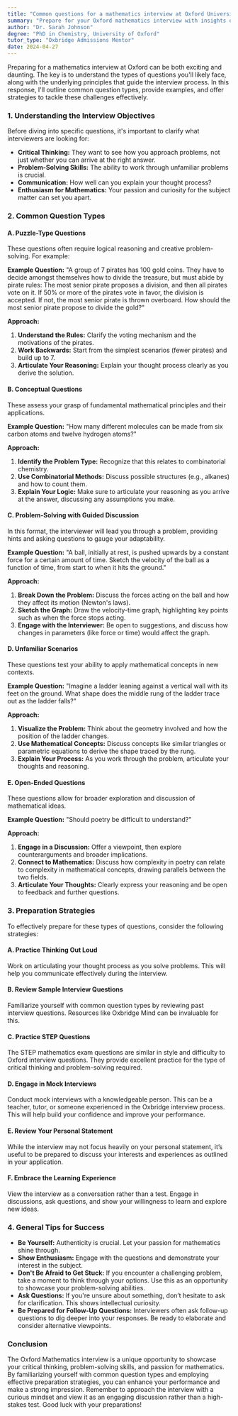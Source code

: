 ```yaml
---
title: "Common questions for a mathematics interview at Oxford University"
summary: "Prepare for your Oxford mathematics interview with insights on common questions, critical thinking, and effective problem-solving strategies."
author: "Dr. Sarah Johnson"
degree: "PhD in Chemistry, University of Oxford"
tutor_type: "Oxbridge Admissions Mentor"
date: 2024-04-27
---
```


Preparing for a mathematics interview at Oxford can be both exciting and daunting. The key is to understand the types of questions you'll likely face, along with the underlying principles that guide the interview process. In this response, I'll outline common question types, provide examples, and offer strategies to tackle these challenges effectively. 

### 1. Understanding the Interview Objectives

Before diving into specific questions, it's important to clarify what interviewers are looking for:

- **Critical Thinking:** They want to see how you approach problems, not just whether you can arrive at the right answer.
- **Problem-Solving Skills:** The ability to work through unfamiliar problems is crucial.
- **Communication:** How well can you explain your thought process?
- **Enthusiasm for Mathematics:** Your passion and curiosity for the subject matter can set you apart.

### 2. Common Question Types

#### A. Puzzle-Type Questions

These questions often require logical reasoning and creative problem-solving. For example:

**Example Question:** "A group of 7 pirates has 100 gold coins. They have to decide amongst themselves how to divide the treasure, but must abide by pirate rules: The most senior pirate proposes a division, and then all pirates vote on it. If 50% or more of the pirates vote in favor, the division is accepted. If not, the most senior pirate is thrown overboard. How should the most senior pirate propose to divide the gold?"

**Approach:**
1. **Understand the Rules:** Clarify the voting mechanism and the motivations of the pirates.
2. **Work Backwards:** Start from the simplest scenarios (fewer pirates) and build up to 7.
3. **Articulate Your Reasoning:** Explain your thought process clearly as you derive the solution.

#### B. Conceptual Questions

These assess your grasp of fundamental mathematical principles and their applications.

**Example Question:** "How many different molecules can be made from six carbon atoms and twelve hydrogen atoms?"

**Approach:**
1. **Identify the Problem Type:** Recognize that this relates to combinatorial chemistry.
2. **Use Combinatorial Methods:** Discuss possible structures (e.g., alkanes) and how to count them.
3. **Explain Your Logic:** Make sure to articulate your reasoning as you arrive at the answer, discussing any assumptions you make.

#### C. Problem-Solving with Guided Discussion

In this format, the interviewer will lead you through a problem, providing hints and asking questions to gauge your adaptability.

**Example Question:** "A ball, initially at rest, is pushed upwards by a constant force for a certain amount of time. Sketch the velocity of the ball as a function of time, from start to when it hits the ground."

**Approach:**
1. **Break Down the Problem:** Discuss the forces acting on the ball and how they affect its motion (Newton's laws).
2. **Sketch the Graph:** Draw the velocity-time graph, highlighting key points such as when the force stops acting.
3. **Engage with the Interviewer:** Be open to suggestions, and discuss how changes in parameters (like force or time) would affect the graph.

#### D. Unfamiliar Scenarios

These questions test your ability to apply mathematical concepts in new contexts.

**Example Question:** "Imagine a ladder leaning against a vertical wall with its feet on the ground. What shape does the middle rung of the ladder trace out as the ladder falls?"

**Approach:**
1. **Visualize the Problem:** Think about the geometry involved and how the position of the ladder changes.
2. **Use Mathematical Concepts:** Discuss concepts like similar triangles or parametric equations to derive the shape traced by the rung.
3. **Explain Your Process:** As you work through the problem, articulate your thoughts and reasoning.

#### E. Open-Ended Questions

These questions allow for broader exploration and discussion of mathematical ideas.

**Example Question:** "Should poetry be difficult to understand?"

**Approach:**
1. **Engage in a Discussion:** Offer a viewpoint, then explore counterarguments and broader implications.
2. **Connect to Mathematics:** Discuss how complexity in poetry can relate to complexity in mathematical concepts, drawing parallels between the two fields.
3. **Articulate Your Thoughts:** Clearly express your reasoning and be open to feedback and further questions.

### 3. Preparation Strategies

To effectively prepare for these types of questions, consider the following strategies:

#### A. Practice Thinking Out Loud

Work on articulating your thought process as you solve problems. This will help you communicate effectively during the interview.

#### B. Review Sample Interview Questions

Familiarize yourself with common question types by reviewing past interview questions. Resources like Oxbridge Mind can be invaluable for this.

#### C. Practice STEP Questions

The STEP mathematics exam questions are similar in style and difficulty to Oxford interview questions. They provide excellent practice for the type of critical thinking and problem-solving required.

#### D. Engage in Mock Interviews

Conduct mock interviews with a knowledgeable person. This can be a teacher, tutor, or someone experienced in the Oxbridge interview process. This will help build your confidence and improve your performance.

#### E. Review Your Personal Statement

While the interview may not focus heavily on your personal statement, it’s useful to be prepared to discuss your interests and experiences as outlined in your application.

#### F. Embrace the Learning Experience

View the interview as a conversation rather than a test. Engage in discussions, ask questions, and show your willingness to learn and explore new ideas.

### 4. General Tips for Success

- **Be Yourself:** Authenticity is crucial. Let your passion for mathematics shine through.
- **Show Enthusiasm:** Engage with the questions and demonstrate your interest in the subject.
- **Don't Be Afraid to Get Stuck:** If you encounter a challenging problem, take a moment to think through your options. Use this as an opportunity to showcase your problem-solving abilities.
- **Ask Questions:** If you're unsure about something, don’t hesitate to ask for clarification. This shows intellectual curiosity.
- **Be Prepared for Follow-Up Questions:** Interviewers often ask follow-up questions to dig deeper into your responses. Be ready to elaborate and consider alternative viewpoints.

### Conclusion

The Oxford Mathematics interview is a unique opportunity to showcase your critical thinking, problem-solving skills, and passion for mathematics. By familiarizing yourself with common question types and employing effective preparation strategies, you can enhance your performance and make a strong impression. Remember to approach the interview with a curious mindset and view it as an engaging discussion rather than a high-stakes test. Good luck with your preparations!
    